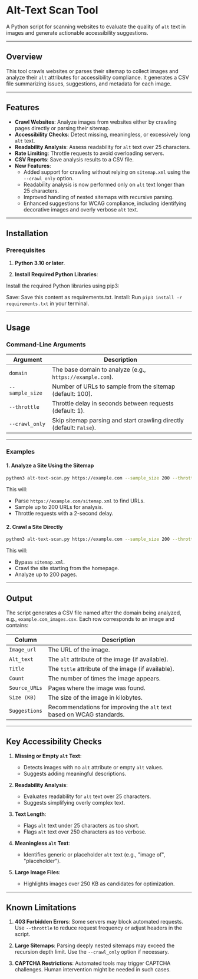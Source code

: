 # Alt-Text Scan Tool

A Python script for scanning websites to evaluate the quality of `alt` text in images and generate actionable accessibility suggestions.

---

## Overview

This tool crawls websites or parses their sitemap to collect images and analyze their `alt` attributes for accessibility compliance. It generates a CSV file summarizing issues, suggestions, and metadata for each image.

---

## Features

- **Crawl Websites**: Analyze images from websites either by crawling pages directly or parsing their sitemap.
- **Accessibility Checks**: Detect missing, meaningless, or excessively long `alt` text.
- **Readability Analysis**: Assess readability for `alt` text over 25 characters.
- **Rate Limiting**: Throttle requests to avoid overloading servers.
- **CSV Reports**: Save analysis results to a CSV file.
- **New Features**:
  - Added support for crawling without relying on `sitemap.xml` using the `--crawl_only` option.
  - Readability analysis is now performed only on `alt` text longer than 25 characters.
  - Improved handling of nested sitemaps with recursive parsing.
  - Enhanced suggestions for WCAG compliance, including identifying decorative images and overly verbose `alt` text.

---

## Installation

### Prerequisites

1. **Python 3.10 or later**.

2. **Install Required Python Libraries**:

Install the required Python libraries using pip3:

Save: Save this content as requirements.txt.
Install: Run `pip3 install -r requirements.txt` in your terminal.

---

## Usage

### Command-Line Arguments

| Argument        | Description                                                          |
| --------------- | -------------------------------------------------------------------- |
| `domain`        | The base domain to analyze (e.g., `https://example.com`).            |
| `--sample_size` | Number of URLs to sample from the sitemap (default: 100).            |
| `--throttle`    | Throttle delay in seconds between requests (default: 1).             |
| `--crawl_only`  | Skip sitemap parsing and start crawling directly (default: `False`). |

---

### Examples

#### 1. Analyze a Site Using the Sitemap

```bash
python3 alt-text-scan.py https://example.com --sample_size 200 --throttle 2
```

This will:

- Parse `https://example.com/sitemap.xml` to find URLs.
- Sample up to 200 URLs for analysis.
- Throttle requests with a 2-second delay.

#### 2. Crawl a Site Directly

```bash
python3 alt-text-scan.py https://example.com --sample_size 200 --throttle 2 --crawl_only
```

This will:

- Bypass `sitemap.xml`.
- Crawl the site starting from the homepage.
- Analyze up to 200 pages.

---

## Output

The script generates a CSV file named after the domain being analyzed, e.g., `example.com_images.csv`. Each row corresponds to an image and contains:

| Column        | Description                                                           |
| ------------- | --------------------------------------------------------------------- |
| `Image_url`   | The URL of the image.                                                 |
| `Alt_text`    | The `alt` attribute of the image (if available).                      |
| `Title`       | The `title` attribute of the image (if available).                    |
| `Count`       | The number of times the image appears.                                |
| `Source_URLs` | Pages where the image was found.                                      |
| `Size (KB)`   | The size of the image in kilobytes.                                   |
| `Suggestions` | Recommendations for improving the `alt` text based on WCAG standards. |

---

## Key Accessibility Checks

1. **Missing or Empty ****************`alt`**************** Text**:

   - Detects images with no `alt` attribute or empty `alt` values.
   - Suggests adding meaningful descriptions.

2. **Readability Analysis**:

   - Evaluates readability for `alt` text over 25 characters.
   - Suggests simplifying overly complex text.

3. **Text Length**:

   - Flags `alt` text under 25 characters as too short.
   - Flags `alt` text over 250 characters as too verbose.

4. **Meaningless ****************`alt`**************** Text**:

   - Identifies generic or placeholder `alt` text (e.g., "image of", "placeholder").

5. **Large Image Files**:

   - Highlights images over 250 KB as candidates for optimization.

---

## Known Limitations

1. **403 Forbidden Errors**: Some servers may block automated requests. Use `--throttle` to reduce request frequency or adjust headers in the script.

2. **Large Sitemaps**: Parsing deeply nested sitemaps may exceed the recursion depth limit. Use the `--crawl_only` option if necessary.

3. **CAPTCHA Restrictions**: Automated tools may trigger CAPTCHA challenges. Human intervention might be needed in such cases.
